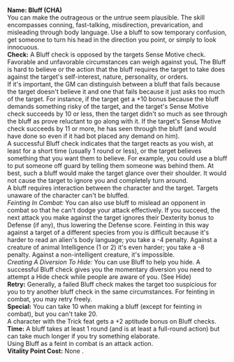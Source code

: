 **Name: Bluff (CHA)**      
You can make the outrageous or the untrue seem plausible. The skill encompasses conning, fast-talking, misdirection, prevarication, and misleading through body language. Use a bluff to sow temporary confusion, get someone to turn his head in the direction you point, or simply to look innocuous.   
**Check:** A Bluff check is opposed by the targets Sense Motive check. Favorable and unfavorable circumstances can weigh against youL The Bluff is hard to believe or the action that the bluff requires the target to take does against the target's self-interest, nature, personality, or orders.  
If it's important, the GM can distinguish between a bluff that fails because the target doesn't believe it and one that fails because it just asks too much of the target. For instance, if the target get a +10 bonus because the bluff demands something risky of the target, and the target's Sense Motive check succeeds by 10 or less, then the target didn't so much as see through the bluff as prove reluctant to go along with it. If the target's Sense Motive check succeeds by 11 or more, he has seen through the bluff (and would have done so even if it had bot placed any demand on him).  
A successful Bluff check indicates that the target reacts as you wish, at least for a short time (usually 1 round or less), or the target believes something that you want them to believe. For example, you could use a bluff to put someone off guard by telling them someone was behind them. At best, such a bluff would make the target glance over their shoulder. It would not cause the target to ignore you and completely turn around.  
A bluff requires interaction between the character and the target. Targets unaware of the character can't be bluffed.  
_Feinting In Combat:_ You can also use bluff to mislead an opponent in combat so that he can't dodge your attack effectively. If you succeed, the next attack you make against the target ignores their Dexterity bonus to Defense (if any), thus lowering the Defense score. Feinting in this way against a target of a different species from you is difficult because it's harder to read an alien's body language; you take a -4 penalty. Against a creature of animal Intelligence (1 or 2) it's even harder; you take a -8 penalty. Against a non-intelligent creature, it's impossible.  
_Creating A Diversion To Hide:_ You can use Bluff to help you hide. A successful Bluff check gives you the momentary diversion you need to attempt a Hide check while people are aware of you. (See Hide)  
**Retry:** Generally, a failed Bluff check makes the target too suspicious for you to try another bluff check in the same circumstances. For feinting in combat, you may retry freely.     
**Special:** You can take 10 when making a bluff (except for feinting in combat), but you can't take 20.  
A character with the Trick feat gets a +2 aptitude bonus on Bluff checks.  
**Time:** A bluff takes at least 1 round (and is at least a full-round action) but can take much longer if you try something elaborate.  
Using Bluff as a feint in combat is an attack action.  
**Vitality Point Cost:** None   .  